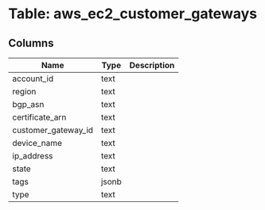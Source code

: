 
# Table: aws_ec2_customer_gateways

## Columns
| Name        | Type           | Description  |
| ------------- | ------------- | -----  |
|account_id|text||
|region|text||
|bgp_asn|text||
|certificate_arn|text||
|customer_gateway_id|text||
|device_name|text||
|ip_address|text||
|state|text||
|tags|jsonb||
|type|text||
